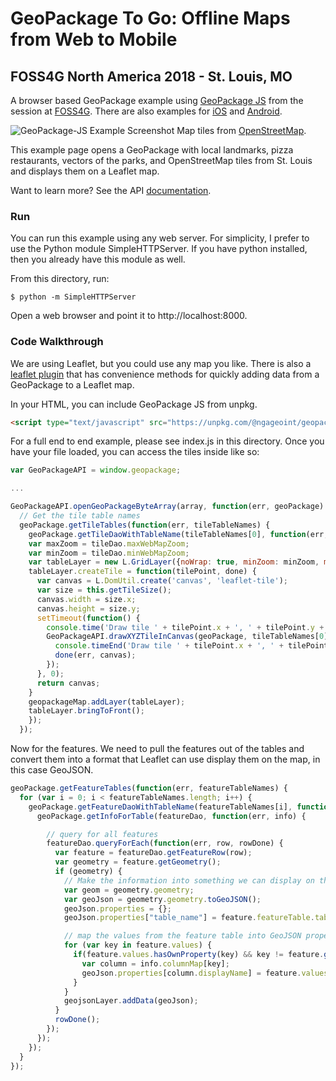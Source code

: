 # GeoPackage To Go: Offline Maps from Web to Mobile
## FOSS4G North America 2018 - St. Louis, MO

A browser based GeoPackage example using [GeoPackage JS](https://github.com/ngageoint/geopackage-js) from the session at [FOSS4G](https://2018.foss4g-na.org/session/geopackage-go-offline-maps-web-mobile). There are also examples for [iOS](https://github.com/ngageoint/geopackage-ios/tree/master/docs/examples/swift/GeoPackage-to-go-iOS) and [Android](https://github.com/ngageoint/geopackage-android-map/tree/master/docs/examples/kotlin/GeoPackageToGoAndroid).

![GeoPackage-JS Example Screenshot](gpjs.png)
Map tiles from [OpenStreetMap](https://www.openstreetmap.org/).

This example page opens a GeoPackage with local landmarks, pizza restaurants, vectors of the parks, and OpenStreetMap tiles from St. Louis and displays them on a Leaflet map.

Want to learn more? See the API [documentation](http://ngageoint.github.io/geopackage-js/jsdoc/module-geoPackage-GeoPackage.html).

### Run

You can run this example using any web server. For simplicity, I prefer to use the Python module SimpleHTTPServer. If you have python installed, then you already have this module as well.

From this directory, run:

```
$ python -m SimpleHTTPServer
```

Open a web browser and point it to http://localhost:8000.

### Code Walkthrough

We are using Leaflet, but you could use any map you like. There is also a [leaflet plugin](https://github.com/ngageoint/geopackage-js/tree/master/leaflet) that has convenience methods for quickly adding data from a GeoPackage to a Leaflet map. 

In your HTML, you can include GeoPackage JS from unpkg.

```html
<script type="text/javascript" src="https://unpkg.com/@ngageoint/geopackage/dist/geopackage.min.js"></script>
```

For a full end to end example, please see index.js in this directory. Once you have your file loaded, you can access the tiles inside like so:

```javascript
var GeoPackageAPI = window.geopackage;

...

GeoPackageAPI.openGeoPackageByteArray(array, function(err, geoPackage) { // Now you can operate on the GeoPackage
  // Get the tile table names
  geoPackage.getTileTables(function(err, tileTableNames) {
    geoPackage.getTileDaoWithTableName(tileTableNames[0], function(err, tileDao) { // We know we have one tile layer, loop if you have more.
    var maxZoom = tileDao.maxWebMapZoom;
    var minZoom = tileDao.minWebMapZoom;
    var tableLayer = new L.GridLayer({noWrap: true, minZoom: minZoom, maxZoom: maxZoom});
    tableLayer.createTile = function(tilePoint, done) {
      var canvas = L.DomUtil.create('canvas', 'leaflet-tile');
      var size = this.getTileSize();
      canvas.width = size.x;
      canvas.height = size.y;
      setTimeout(function() {
        console.time('Draw tile ' + tilePoint.x + ', ' + tilePoint.y + ' zoom: ' + tilePoint.z);
        GeoPackageAPI.drawXYZTileInCanvas(geoPackage, tileTableNames[0], tilePoint.x, tilePoint.y, tilePoint.z, size.x, size.y, canvas, function(err) {
          console.timeEnd('Draw tile ' + tilePoint.x + ', ' + tilePoint.y + ' zoom: ' + tilePoint.z);
          done(err, canvas);
        });
      }, 0);
      return canvas;
    }
    geopackageMap.addLayer(tableLayer);
    tableLayer.bringToFront();
    });
  });

```

Now for the features. We need to pull the features out of the tables and convert them into a format that Leaflet can use display them on the map, in this case GeoJSON.

```javascript
geoPackage.getFeatureTables(function(err, featureTableNames) {
  for (var i = 0; i < featureTableNames.length; i++) {
    geoPackage.getFeatureDaoWithTableName(featureTableNames[i], function(err, featureDao) {
      geoPackage.getInfoForTable(featureDao, function(err, info) {

        // query for all features
        featureDao.queryForEach(function(err, row, rowDone) {
          var feature = featureDao.getFeatureRow(row);
          var geometry = feature.getGeometry();
          if (geometry) {
            // Make the information into something we can display on the map with leaflet
            var geom = geometry.geometry;
            var geoJson = geometry.geometry.toGeoJSON();
            geoJson.properties = {};
            geoJson.properties["table_name"] = feature.featureTable.table_name;

            // map the values from the feature table into GeoJSON properties we can use to style the map and show a popup
            for (var key in feature.values) {
              if(feature.values.hasOwnProperty(key) && key != feature.getGeometryColumn().name) {
                var column = info.columnMap[key];
                geoJson.properties[column.displayName] = feature.values[key];
              }
            }
            geojsonLayer.addData(geoJson);
          }
          rowDone();
        });
      });
    });
  }
});
```
